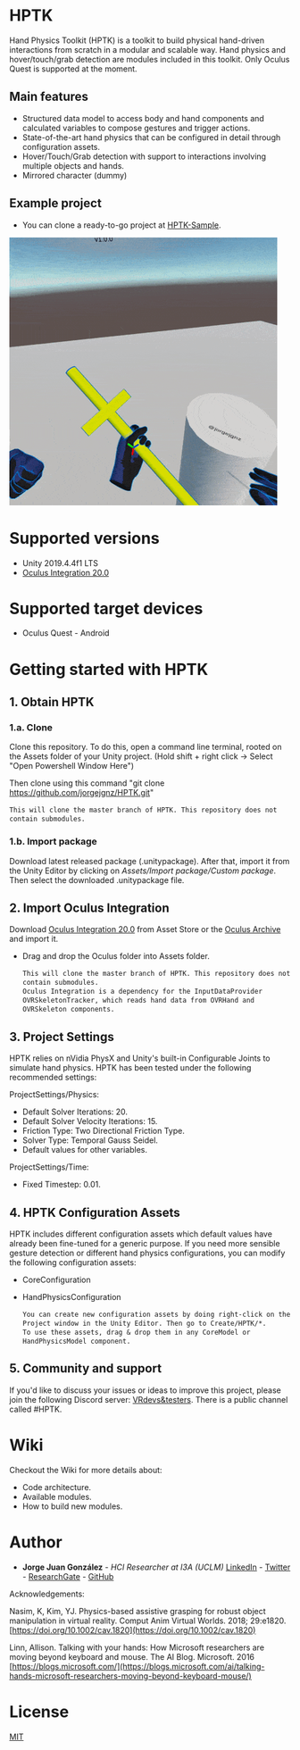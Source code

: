 # HPTK
Hand Physics Toolkit (HPTK) is a toolkit to build physical hand-driven interactions from scratch in a modular and scalable way. Hand physics and hover/touch/grab detection are modules included in this toolkit. Only Oculus Quest is supported at the moment.

## Main features
- Structured data model to access body and hand components and calculated variables to compose gestures and trigger actions.
- State-of-the-art hand physics that can be configured in detail through configuration assets.
- Hover/Touch/Grab detection with support to interactions involving multiple objects and hands.
- Mirrored character (dummy)

## Example project
- You can clone a ready-to-go project at [HPTK-Sample](https://github.com/jorgejgnz/HPTK-Sample).

[![Demo video](./Media/hptk.gif)](https://twitter.com/jorgejgnz/status/1285514990619942912)

# Supported versions
- Unity 2019.4.4f1 LTS
- [Oculus Integration 20.0](https://developer.oculus.com/downloads/package/unity-integration/)

# Supported target devices
- Oculus Quest - Android

# Getting started with HPTK

## 1. Obtain HPTK

### 1.a. Clone
Clone this repository. To do this, open a command line terminal, rooted on the Assets folder of your Unity project. 
(Hold shift + right click -> Select "Open Powershell Window Here")

Then clone using this command "git clone https://github.com/jorgejgnz/HPTK.git"

    This will clone the master branch of HPTK. This repository does not contain submodules.
	
### 1.b. Import package
Download latest released package (.unitypackage).
After that, import it from the Unity Editor by clicking on *Assets/Import package/Custom package*.
Then select the downloaded .unitypackage file.

## 2. Import Oculus Integration
Download [Oculus Integration 20.0](https://assetstore.unity.com/packages/tools/integration/oculus-integration-82022) from Asset Store or the [Oculus Archive](https://developer.oculus.com/downloads/package/unity-integration/) and import it.
- Drag and drop the Oculus folder into Assets folder.

      This will clone the master branch of HPTK. This repository does not contain submodules.
      Oculus Integration is a dependency for the InputDataProvider OVRSkeletonTracker, which reads hand data from OVRHand and OVRSkeleton components.

## 3. Project Settings
HPTK relies on nVidia PhysX and Unity's built-in Configurable Joints to simulate hand physics. HPTK has been tested under the following recommended settings:

ProjectSettings/Physics:
- Default Solver Iterations: 20.
- Default Solver Velocity Iterations: 15.
- Friction Type: Two Directional Friction Type.
- Solver Type: Temporal Gauss Seidel.
- Default values for other variables.

ProjectSettings/Time:
- Fixed Timestep: 0.01.

## 4. HPTK Configuration Assets
HPTK includes different configuration assets which default values have already been fine-tuned for a generic purpose. If you need more sensible gesture detection or different hand physics configurations, you can modify the following configuration assets:
- CoreConfiguration
- HandPhysicsConfiguration

      You can create new configuration assets by doing right-click on the Project window in the Unity Editor. Then go to Create/HPTK/*.
      To use these assets, drag & drop them in any CoreModel or HandPhysicsModel component.

## 5. Community and support
If you'd like to discuss your issues or ideas to improve this project, please join the following Discord server: [VRdevs&testers](https://discord.gg/7kRYjX7).
There is a public channel called #HPTK.

# Wiki
Checkout the Wiki for more details about:
- Code architecture.
- Available modules.
- How to build new modules. 

# Author
* **Jorge Juan González** - *HCI Researcher at I3A (UCLM)*
[LinkedIn](https://www.linkedin.com/in/jorgejgnz/) - [Twitter](https://twitter.com/jorgejgnz) - [ResearchGate](https://www.researchgate.net/profile/Jorge_Juan_Gonzalez) - [GitHub](https://github.com/jorgejgnz)

Acknowledgements:

Nasim, K, Kim, YJ. Physics-based assistive grasping for robust object manipulation in virtual reality. Comput Anim Virtual Worlds. 2018; 29:e1820. [https://doi.org/10.1002/cav.1820](https://doi.org/10.1002/cav.1820)

Linn, Allison. Talking with your hands: How Microsoft researchers are moving beyond keyboard and mouse. The AI Blog. Microsoft. 2016
[https://blogs.microsoft.com/](https://blogs.microsoft.com/ai/talking-hands-microsoft-researchers-moving-beyond-keyboard-mouse/)

# License
[MIT](./LICENSE.md)